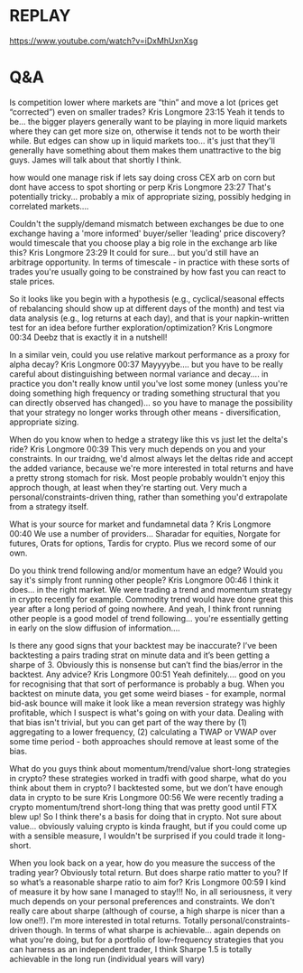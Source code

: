 # REPLAY
https://www.youtube.com/watch?v=iDxMhUxnXsg

# Q&A
Is competition lower where markets are “thin” and move a lot (prices get “corrected”) even on smaller trades?
Kris Longmore       23:15
Yeah it tends to be... the bigger players generally want to be playing in more liquid markets where they can get more size on, otherwise it tends not to be worth their while. But edges can show up in liquid markets too... it's just that they'll generally have something about them makes them unattractive to the big guys. James will talk about that shortly I think.

how would one manage risk if lets say doing cross CEX arb on corn but dont have access to spot shorting or perp
Kris Longmore       23:27
That's potentially tricky... probably a mix of appropriate sizing, possibly hedging in correlated markets....

Couldn't the supply/demand mismatch between exchanges be due to one exchange having a 'more informed' buyer/seller 'leading' price discovery? would timescale that you choose play a big role in the exchange arb like this?
Kris Longmore       23:29
It could for sure... but you'd still have an arbitrage opportunity. In terms of timescale - in practice with these sorts of trades you're usually going to be constrained by how fast you can react to stale prices.

So it looks like you begin with a hypothesis (e.g., cyclical/seasonal effects of rebalancing should show up at different days of the month) and test via data analysis (e.g., log returns at each day), and that is your napkin-written test for an idea before further exploration/optimization?
Kris Longmore       00:34
Deebz that is exactly it in a nutshell!

In a similar vein, could you use relative markout performance as a proxy for alpha decay?
Kris Longmore       00:37
Mayyyybe.... but you have to be really careful about distinguishing between normal variance and decay.... in practice you don't really know until you've lost some money (unless you're doing something high frequency or trading something structural that you can directly observed has changed)... so you have to manage the possibility that your strategy no longer works through other means - diversification, appropriate sizing.

When do you know when to hedge a strategy like this vs just let the delta's ride?
Kris Longmore       00:39
This very much depends on you and your constraints. In our traidng, we'd almost always let the deltas ride and accept the added variance, because we're more interested in total returns and have a pretty strong stomach for risk. Most people probably wouldn't enjoy this approch though, at least when they're starting out. Very much a personal/constraints-driven thing, rather than something you'd extrapolate from a strategy itself.

What is your source for market and fundamnetal data ?
Kris Longmore       00:40
We use a number of providers... Sharadar for equities, Norgate for futures, Orats for options, Tardis for crypto. Plus we record some of our own.

Do you think trend following and/or momentum have an edge? Would you say it's simply front running other people?
Kris Longmore       00:46
I think it does... in the right market. We were trading a trend and momentum strategy in crypto recently for example. Commodity trend would have done great this year after a long period of going nowhere. And yeah, I think front running other people is a good model of trend following... you're essentially getting in early on the slow diffusion of information....

Is there any good signs that your backtest may be inaccurate? I’ve been backtesting a pairs trading strat on minute data and it’s been getting a sharpe of 3. Obviously this is nonsense but can’t find the bias/error in the backtest. Any advice?
Kris Longmore       00:51
Yeah definitely.... good on you for recognising that that sort of performance is probably a bug. When you backtest on minute data, you get some weird biases - for example, normal bid-ask bounce will make it look like a mean reversion strategy was highly profitable, which I suspect is what's going on with your data. Dealing with that bias isn't trivial, but you can get part of the way there by (1) aggregating to a lower frequency, (2) calculating a TWAP or VWAP over some time period - both approaches should remove at least some of the bias.

What do you guys think about momentum/trend/value short-long strategies in crypto? these strategies worked in tradfi with good sharpe, what do you think about them in crypto? I backtested some, but we don’t have enough data in crypto to be sure
Kris Longmore       00:56
We were recently trading a crypto momentum/trend short-long thing that was pretty good until FTX blew up! So I think there's a basis for doing that in crypto. Not sure about value... obviously valuing crypto is kinda fraught, but if you could come up with a sensible measure, I wouldn't be surprised if you could trade it long-short.

When you look back on a year, how do you measure the success of the trading year?  Obviously total return. But does sharpe ratio matter to you?  If so what’s a reasonable sharpe ratio to aim for?
Kris Longmore       00:59
I kind of measure it by how sane I managed to stay!!! No, in all seriousness, it very much depends on your personal preferences and constraints. We don't really care about sharpe (although of course, a high sharpe is nicer than a low one!!). I'm more interested in total returns. Totally personal/constraints-driven though. In terms of what sharpe is achievable... again depends on what you're doing, but for a portfolio of low-frequency strategies that you can harness as an independent trader, I think Sharpe 1.5 is totally achievable in the long run (individual years will vary)
